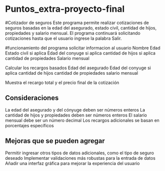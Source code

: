 # Puntos_extra-proyecto-final
#Cotizador de seguros
Este programa permite realizar cotizaciones de seguros basadas en la edad del asegurado, estado civil, cantidad de hijos, propiedades y salario mensual. El programa continuará solicitando cotizaciones hasta que el usuario ingrese la palabra Salir.

#funcionamiento del programa
solicitar informacion al usuario
Nombre
Edad
Estado civil si aplica
Edad del conyuge si aplica
cantidad de hijos si aplica
cantidad de propiedades
Salario mensual

Calcular los recargos basados 
Edad del asegurado
Edad del conyuge si aplica
cantidad de hijos
cantidad de propiedades
salario mensual

Muestra el recargo total y el precio final de la cotización

## Consideraciones
 La edad del asegurado y del cónyuge deben ser números enteros
 La cantidad de hijos y propiedades deben ser números enteros
 El salario mensual debe ser un número decimal
 Los recargos adicionales se basan en porcentajes específicos

 ## Mejoras que se pueden agregar
Permitir ingresar otros tipos de datos adicionales, como el tipo de seguro deseado
Implementar validaciones más robustas para la entrada de datos
Añadir una interfaz gráfica para mejorar la experiencia del usuario
